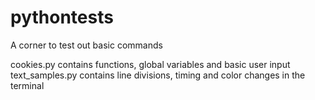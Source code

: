 # pythontests
 A corner to test out basic commands

 cookies.py contains functions, global variables and basic user input
 text_samples.py contains line divisions, timing and color changes in the terminal
